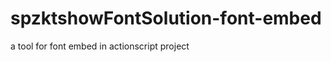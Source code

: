 spzktshowFontSolution-font-embed
================================

a tool for font embed in actionscript project